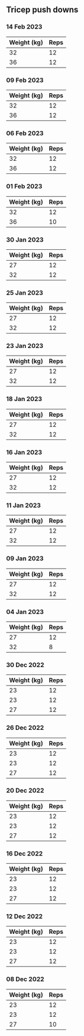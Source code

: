 ## Tricep push downs

### 14 Feb 2023

| Weight (kg) | Reps |
| ----------- | ---- |
| 32 | 12 |
| 36 | 12 |

### 09 Feb 2023

| Weight (kg) | Reps |
| ----------- | ---- |
| 32 | 12 |
| 36 | 12 |

### 06 Feb 2023

| Weight (kg) | Reps |
| ----------- | ---- |
| 32 | 12 |
| 36 | 12 |

### 01 Feb 2023

| Weight (kg) | Reps |
| ----------- | ---- |
| 32 | 12 |
| 36 | 10 |

### 30 Jan 2023

| Weight (kg) | Reps |
| ----------- | ---- |
| 27 | 12 |
| 32 | 12 |

### 25 Jan 2023

| Weight (kg) | Reps |
| ----------- | ---- |
| 27 | 12 |
| 32 | 12 |

### 23 Jan 2023

| Weight (kg) | Reps |
| ----------- | ---- |
| 27 | 12 |
| 32 | 12 |

### 18 Jan 2023

| Weight (kg) | Reps |
| ----------- | ---- |
| 27 | 12 |
| 32 | 12 |

### 16 Jan 2023

| Weight (kg) | Reps |
| ----------- | ---- |
| 27 | 12 |
| 32 | 12 |

### 11 Jan 2023

| Weight (kg) | Reps |
| ----------- | ---- |
| 27 | 12 |
| 32 | 12 |

### 09 Jan 2023

| Weight (kg) | Reps |
| ----------- | ---- |
| 27 | 12 |
| 32 | 12 |

### 04 Jan 2023

| Weight (kg) | Reps |
| ----------- | ---- |
| 27 | 12 |
| 32 | 8 |

### 30 Dec 2022

| Weight (kg) | Reps |
| ----------- | ---- |
| 23 | 12 |
| 23 | 12 |
| 27 | 12 |

### 26 Dec 2022

| Weight (kg) | Reps |
| ----------- | ---- |
| 23 | 12 |
| 23 | 12 |
| 27 | 12 |

### 20 Dec 2022

| Weight (kg) | Reps |
| ----------- | ---- |
| 23 | 12 |
| 23 | 12 |
| 27 | 12 |

### 16 Dec 2022

| Weight (kg) | Reps |
| ----------- | ---- |
| 23 | 12 |
| 23 | 12 |
| 27 | 12 |

### 12 Dec 2022

| Weight (kg) | Reps |
| ----------- | ---- |
| 23 | 12 |
| 23 | 12 |
| 27 | 12 |

### 08 Dec 2022

| Weight (kg) | Reps |
| ----------- | ---- |
| 23 | 12 |
| 23 | 12 |
| 27 | 10 |